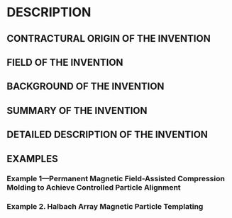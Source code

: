 # DESCRIPTION

## CONTRACTURAL ORIGIN OF THE INVENTION

## FIELD OF THE INVENTION

## BACKGROUND OF THE INVENTION

## SUMMARY OF THE INVENTION

## DETAILED DESCRIPTION OF THE INVENTION

## EXAMPLES

### Example 1—Permanent Magnetic Field-Assisted Compression Molding to Achieve Controlled Particle Alignment

### Example 2. Halbach Array Magnetic Particle Templating


